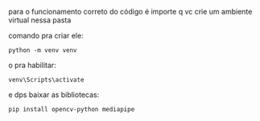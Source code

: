 para o funcionamento correto do código é importe q vc crie um ambiente virtual nessa pasta

comando pra criar ele: 

    python -m venv venv

o pra habilitar: 

    venv\Scripts\activate

e dps baixar as bibliotecas:

    pip install opencv-python mediapipe

